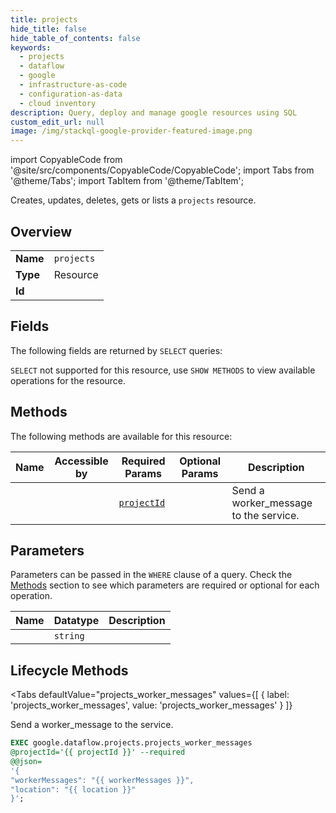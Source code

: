 ```yaml
--- 
title: projects
hide_title: false
hide_table_of_contents: false
keywords:
  - projects
  - dataflow
  - google
  - infrastructure-as-code
  - configuration-as-data
  - cloud inventory
description: Query, deploy and manage google resources using SQL
custom_edit_url: null
image: /img/stackql-google-provider-featured-image.png
---
```


import CopyableCode from '@site/src/components/CopyableCode/CopyableCode';
import Tabs from '@theme/Tabs';
import TabItem from '@theme/TabItem';

Creates, updates, deletes, gets or lists a <code>projects</code> resource.

## Overview
<table><tbody>
<tr><td><b>Name</b></td><td><code>projects</code></td></tr>
<tr><td><b>Type</b></td><td>Resource</td></tr>
<tr><td><b>Id</b></td><td><CopyableCode code="google.dataflow.projects" /></td></tr>
</tbody></table>

## Fields

The following fields are returned by `SELECT` queries:

`SELECT` not supported for this resource, use `SHOW METHODS` to view available operations for the resource.


## Methods

The following methods are available for this resource:

<table>
<thead>
    <tr>
    <th>Name</th>
    <th>Accessible by</th>
    <th>Required Params</th>
    <th>Optional Params</th>
    <th>Description</th>
    </tr>
</thead>
<tbody>
<tr>
    <td><a href="#projects_worker_messages"><CopyableCode code="projects_worker_messages" /></a></td>
    <td><CopyableCode code="exec" /></td>
    <td><a href="#parameter-projectId"><code>projectId</code></a></td>
    <td></td>
    <td>Send a worker_message to the service.</td>
</tr>
</tbody>
</table>

## Parameters

Parameters can be passed in the `WHERE` clause of a query. Check the [Methods](#methods) section to see which parameters are required or optional for each operation.

<table>
<thead>
    <tr>
    <th>Name</th>
    <th>Datatype</th>
    <th>Description</th>
    </tr>
</thead>
<tbody>
<tr id="parameter-projectId">
    <td><CopyableCode code="projectId" /></td>
    <td><code>string</code></td>
    <td></td>
</tr>
</tbody>
</table>

## Lifecycle Methods

<Tabs
    defaultValue="projects_worker_messages"
    values={[
        { label: 'projects_worker_messages', value: 'projects_worker_messages' }
    ]}
>
<TabItem value="projects_worker_messages">

Send a worker_message to the service.

```sql
EXEC google.dataflow.projects.projects_worker_messages 
@projectId='{{ projectId }}' --required 
@@json=
'{
"workerMessages": "{{ workerMessages }}", 
"location": "{{ location }}"
}';
```
</TabItem>
</Tabs>

